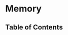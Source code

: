 # Memory
## Table of Contents
<!--
## GHC LLVM-IR Study Notes :)
Given:
```Haskell
data AB
    = A
    | B

ab :: AB -> AB
ab A = A
ab B = B
```

GHC generates the following LLVM IR ('paraphrased'):
`B`:
    closure struct: `type <{i64}>`
    closure $def: `global %B_closure_struct<{i64 ptrtoint (i8* @B_con_info to i64)}>`
    closure: `alias i8, bitcast (%B_closure_struct* @B_closure$def to i8*)`
`A`:
    closure struct: `type <{i64}>`
    closure $def: `global %A_closure_struct<{i64 ptrtoint (i8* @A_con_info to i64)}>`
    closure: `alias i8, bitcast (%A_closure_struct* @A_closure$def to i8*)`
`ab`:
    closure struct: `type <{i64}>`
    closure $def: `global %ab_closure_struct<{i64 ptrtoint (void (...)* @ab_info$def to i64)}>`
    closure: `alias i8, bitcast (%ab_closure_struct* @ab_closure$def to i8*)`
    info: `alias i8, bitcast (void (...)* @ab_info$def to i8*)`
    info $def: WAY too long.
`AB`:
    closure table struct: `type <{i64, i64}>`
    closure table $def: `global %AB_closure_tbl_struct<{i64 add (i64 ptrtoint (%A_closure_struct* @A_closure$def to i64),i64 1), i64 add (i64 ptrtoint (%B_closure_struct* @B_closure$def to i64),i64 2)}>`
    closure table: `alias i8, bitcast (%AB_closure_tbl_struct* @AB_closure_tbl$def to i8*)`
`A_con`:
    info: `alias i8, bitcast (void (...)* @Test_A_con_info$def to i8*)`
    info $def: WAY too long.
`B_con`:
    info: `alias i8, bitcast (void (...)* @Test_B_con_info$def to i8*)`
    info $def: WAY too long. -->
